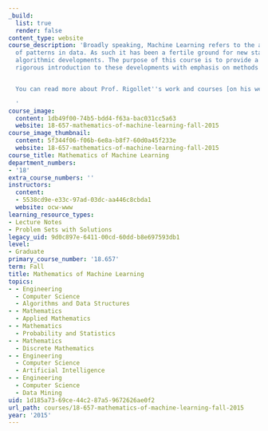 ```yaml
---
_build:
  list: true
  render: false
content_type: website
course_description: 'Broadly speaking, Machine Learning refers to the automated identification
  of patterns in data. As such it has been a fertile ground for new statistical and
  algorithmic developments. The purpose of this course is to provide a mathematically
  rigorous introduction to these developments with emphasis on methods and their analysis.


  You can read more about Prof. Rigollet''s work and courses [on his website](http://www-math.mit.edu/~rigollet/).

  '
course_image:
  content: 1db49f00-74b5-bdd4-f63a-bac031cc5a63
  website: 18-657-mathematics-of-machine-learning-fall-2015
course_image_thumbnail:
  content: 5f344f06-f06b-6e8a-b8f7-60d0a45f233e
  website: 18-657-mathematics-of-machine-learning-fall-2015
course_title: Mathematics of Machine Learning
department_numbers:
- '18'
extra_course_numbers: ''
instructors:
  content:
  - 5538cd9e-e33c-97ad-03dc-aa446c8cbda1
  website: ocw-www
learning_resource_types:
- Lecture Notes
- Problem Sets with Solutions
legacy_uid: 9d0c897e-6411-00cd-60dd-b8e697593db1
level:
- Graduate
primary_course_number: '18.657'
term: Fall
title: Mathematics of Machine Learning
topics:
- - Engineering
  - Computer Science
  - Algorithms and Data Structures
- - Mathematics
  - Applied Mathematics
- - Mathematics
  - Probability and Statistics
- - Mathematics
  - Discrete Mathematics
- - Engineering
  - Computer Science
  - Artificial Intelligence
- - Engineering
  - Computer Science
  - Data Mining
uid: 1d185a73-69ce-44c2-87a5-9672626ae0f2
url_path: courses/18-657-mathematics-of-machine-learning-fall-2015
year: '2015'
---
```

